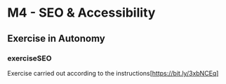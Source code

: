 # M4 - SEO & Accessibility

## Exercise in Autonomy

### exerciseSEO
Exercise carried out according to the instructions[https://bit.ly/3xbNCEq]
